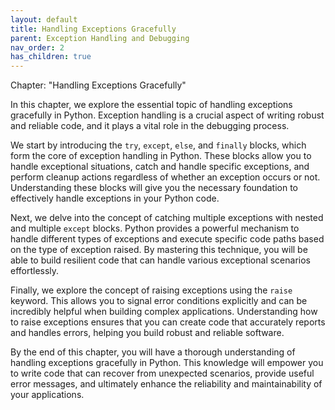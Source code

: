 ```yaml
---
layout: default
title: Handling Exceptions Gracefully
parent: Exception Handling and Debugging
nav_order: 2
has_children: true
---
```

Chapter: "Handling Exceptions Gracefully"

In this chapter, we explore the essential topic of handling exceptions gracefully in Python. Exception handling is a crucial aspect of writing robust and reliable code, and it plays a vital role in the debugging process. 

We start by introducing the `try`, `except`, `else`, and `finally` blocks, which form the core of exception handling in Python. These blocks allow you to handle exceptional situations, catch and handle specific exceptions, and perform cleanup actions regardless of whether an exception occurs or not. Understanding these blocks will give you the necessary foundation to effectively handle exceptions in your Python code.

Next, we delve into the concept of catching multiple exceptions with nested and multiple `except` blocks. Python provides a powerful mechanism to handle different types of exceptions and execute specific code paths based on the type of exception raised. By mastering this technique, you will be able to build resilient code that can handle various exceptional scenarios effortlessly.

Finally, we explore the concept of raising exceptions using the `raise` keyword. This allows you to signal error conditions explicitly and can be incredibly helpful when building complex applications. Understanding how to raise exceptions ensures that you can create code that accurately reports and handles errors, helping you build robust and reliable software.

By the end of this chapter, you will have a thorough understanding of handling exceptions gracefully in Python. This knowledge will empower you to write code that can recover from unexpected scenarios, provide useful error messages, and ultimately enhance the reliability and maintainability of your applications.
